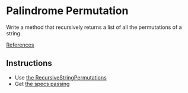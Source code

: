 # Palindrome Permutation
Write a method that recursively returns a list of 
all the permutations of a string.

[References](https://www.interviewcake.com/question/ruby/recursive-string-permutations)

## Instructions
* Use [the RecursiveStringPermutations](./lib/string/recursive_string_permutation.rb)
* Get [the specs passing](./spec/palindrome_permutation_spec.rb)
    
